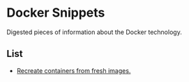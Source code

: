 # Docker Snippets

Digested pieces of information about the Docker technology.

## List

- [Recreate containers from fresh images.](./recreate-containers-fresh-images.md)
